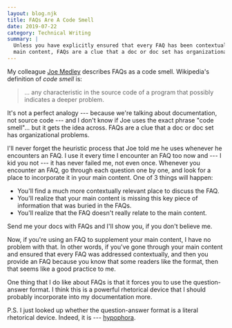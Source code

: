 ```yaml
---
layout: blog.njk
title: FAQs Are A Code Smell
date: 2019-07-22
category: Technical Writing
summary: |
  Unless you have explicitly ensured that every FAQ has been contextually addressed in your
  main content, FAQs are a clue that a doc or doc set has organizational problems.
---
```


My colleague [Joe Medley](https://github.com/jpmedley) describes FAQs as a code smell.
Wikipedia's definition of *code smell* is:

<blockquote>
  ... any characteristic in the source code of a program that possibly indicates a 
  deeper problem.
</blockquote>

It's not a perfect analogy --- because we're talking about documentation, not source code --- and
I don't know if Joe uses the exact phrase "code smell"... but it gets the idea across. FAQs are
a clue that a doc or doc set has organizational problems.

I'll never forget the heuristic process that Joe told me he uses whenever he encounters an FAQ.
I use it every time I encounter an FAQ too now and --- I kid you not --- it has never failed me, 
not even once. Whenever you encounter an FAQ, go through each question one by one, and look for
a place to incorporate it in your main content. One of 3 things will happen:

* You'll find a much more contextually relevant place to discuss the FAQ.
* You'll realize that your main content is missing this key piece of information that 
  was buried in the FAQs. 
* You'll realize that the FAQ doesn't really relate to the main content.

Send me your docs with FAQs and I'll show you, if you don't believe me.

Now, if you're using an FAQ to supplement your main content, I have no problem with that.
In other words, if you've gone through your main content and ensured that every FAQ was addressed
contextually, and then you provide an FAQ because you know that some readers like the format,
then that seems like a good practice to me.

One thing that I do like about FAQs is that it forces you to use the question-answer format.
I think this is a powerful rhetorical device that I should probably incorporate into my
documentation more.

P.S. I just looked up whether the question-answer format is a literal rhetorical device.
Indeed, it is --- [hypophora](https://en.wikipedia.org/wiki/Hypophora).
